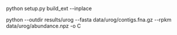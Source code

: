 python setup.py build_ext --inplace

python --outdir results/urog --fasta data/urog/contigs.fna.gz --rpkm data/urog/abundance.npz -o C
